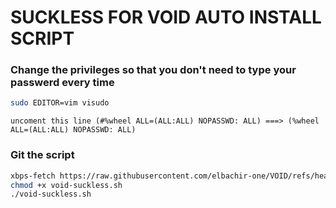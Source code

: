 # SUCKLESS FOR VOID AUTO INSTALL SCRIPT

### Change the privileges so that you don't need to type your passwerd every time

```bash
sudo EDITOR=vim visudo
```

`uncoment this line (#%wheel ALL=(ALL:ALL) NOPASSWD: ALL) ===> (%wheel ALL=(ALL:ALL) NOPASSWD: ALL)`

### Git the script

```bash
xbps-fetch https://raw.githubusercontent.com/elbachir-one/VOID/refs/heads/main/void-suckless.sh
chmod +x void-suckless.sh
./void-suckless.sh
```
